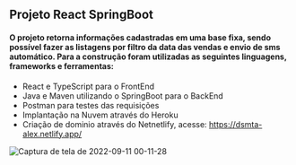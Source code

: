 <h2> Projeto React SpringBoot </h2>

 <h4>O projeto retorna informações cadastradas em uma base fixa, sendo possível fazer as listagens por filtro da data das vendas e envio de sms automático. Para a construção foram utilizadas as seguintes linguagens, frameworks e ferramentas: </h3>

- React e TypeScript para o FrontEnd
- Java e Maven utilizando o SpringBoot para o BackEnd
- Postman para testes das requisições
- Implantação na Nuvem através do Heroku
- Criação de dominio através do Netnetlify, acesse: https://dsmta-alex.netlify.app/


![Captura de tela de 2022-09-11 00-11-28](https://user-images.githubusercontent.com/70979408/189510816-bf9e06f7-73c7-4e6f-ae12-0d8bf7611ee9.png)
